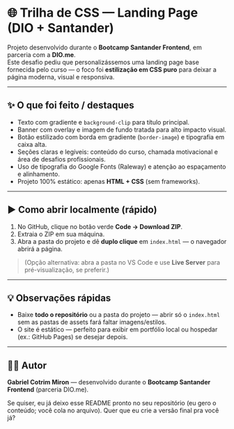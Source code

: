 # 🌐 Trilha de CSS — Landing Page (DIO + Santander)

Projeto desenvolvido durante o **Bootcamp Santander Frontend**, em parceria com a **DIO.me**.  
Este desafio pediu que personalizássemos uma landing page base fornecida pelo curso — o foco foi **estilização em CSS puro** para deixar a página moderna, visual e responsiva.

---

## ✨ O que foi feito / destaques
- Texto com gradiente e `background-clip` para título principal.  
- Banner com overlay e imagem de fundo tratada para alto impacto visual.  
- Botão estilizado com borda em gradiente (`border-image`) e tipografia em caixa alta.  
- Seções claras e legíveis: conteúdo do curso, chamada motivacional e área de desafios profissionais.  
- Uso de tipografia do Google Fonts (Raleway) e atenção ao espaçamento e alinhamento.  
- Projeto 100% estático: apenas **HTML + CSS** (sem frameworks).

---

## ▶️ Como abrir localmente (rápido)
1. No GitHub, clique no botão verde **Code → Download ZIP**.  
2. Extraia o ZIP em sua máquina.  
3. Abra a pasta do projeto e dê **duplo clique** em `index.html` — o navegador abrirá a página.  
> (Opção alternativa: abra a pasta no VS Code e use **Live Server** para pré-visualização, se preferir.)

---

## 💡 Observações rápidas
- Baixe **todo o repositório** ou a pasta do projeto — abrir só o `index.html` sem as pastas de assets fará faltar imagens/estilos.  
- O site é estático — perfeito para exibir em portfólio local ou hospedar (ex.: GitHub Pages) se desejar depois.

---

## 👨‍💻 Autor
**Gabriel Cotrim Miron** — desenvolvido durante o **Bootcamp Santander Frontend** (parceria DIO.me).

Se quiser, eu já deixo esse README pronto no seu repositório (eu gero o conteúdo; você cola no arquivo). Quer que eu crie a versão final pra você já?  
